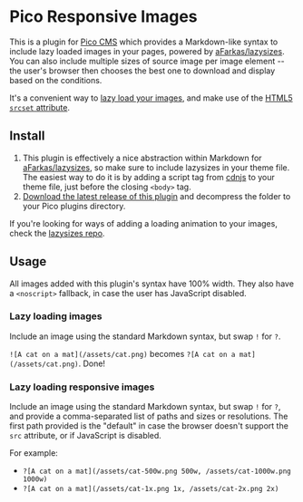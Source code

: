# Pico Responsive Images
This is a plugin for [Pico CMS](http://picocms.org) which provides a Markdown-like syntax to include lazy loaded images 
in your pages, powered by [aFarkas/lazysizes](https://github.com/aFarkas/lazysizes). You can also include multiple 
sizes of source image per image element -- the user's browser then chooses the best one to download and display based 
on the conditions.

It's a convenient way to [lazy load your images](https://developer.mozilla.org/en-US/docs/Web/Performance/Lazy_loading), 
and make use of the [HTML5 `srcset` attribute](https://developer.mozilla.org/en-US/docs/Learn/HTML/Multimedia_and_embedding/Responsive_images).

## Install
1. This plugin is effectively a nice abstraction within Markdown for 
[aFarkas/lazysizes](https://github.com/aFarkas/lazysizes), so make sure to include lazysizes in your theme file. The 
easiest way to do it is by adding a script tag from [cdnjs](https://cdnjs.com/libraries/lazysizes) to your theme file, 
just before the closing `<body>` tag.
2. [Download the latest release of this plugin](https://github.com/wlabarron/PicoResponsiveImages/releases) and decompress 
the folder to your Pico plugins directory.

If you're looking for ways of adding a loading animation to your images, check the 
[lazysizes repo](https://github.com/aFarkas/lazysizes).

## Usage
All images added with this plugin's syntax have 100% width. They also have a `<noscript>` fallback, in case the user has 
JavaScript disabled. 

### Lazy loading images
Include an image using the standard Markdown syntax, but swap `!` for `?`.

`![A cat on a mat](/assets/cat.png)` becomes `?[A cat on a mat](/assets/cat.png)`. Done! 

### Lazy loading responsive images
Include an image using the standard Markdown syntax, but swap `!` for `?`, and provide a comma-separated list of paths 
and sizes or resolutions. The first path provided is the "default" in case the browser doesn't support the `src` 
attribute, or if JavaScript is disabled.

For example:
* `?[A cat on a mat](/assets/cat-500w.png 500w, /assets/cat-1000w.png 1000w)`
* `?[A cat on a mat](/assets/cat-1x.png 1x, /assets/cat-2x.png 2x)`